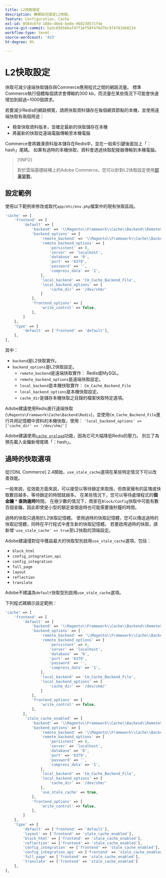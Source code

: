 ```yaml
---
title: L2快取設定
description: 瞭解如何設定L2快取。
feature: Configuration, Cache
exl-id: 0504c6fd-188e-46eb-be8e-968238571f4e
source-git-commit: ba3c656566af47f16f58f476d7bc9f4781bb0234
workflow-type: tm+mt
source-wordcount: '423'
ht-degree: 0%

---
```


# L2快取設定

快取可減少遠端快取儲存與Commerce應用程式之間的網路流量。 標準Commerce執行個體每個請求會傳輸約300 kb，而流量在某些情況下可能會快速增加到超過~1000個請求。

若要減少Redis的網路頻寬，請將快取資料儲存在每個網頁節點的本機，並使用遠端快取有兩個用途：

- 檢查快取資料版本，並確定最新的快取儲存在本機
- 將最新的快取從遠端電腦傳輸至本機電腦

Commerce會將雜湊資料版本儲存在Redis中，並在一般索引鍵後面加上「：hash」尾碼。 如果有過時的本機快取，資料會透過快取配接器傳輸到本機電腦。

>[!INFO]
>
>對於雲端基礎結構上的Adobe Commerce，您可以針對L2快取設定使用[部署變數](https://experienceleague.adobe.com/docs/commerce-cloud-service/user-guide/configure/env/stage/variables-deploy.html#redis_backend)。

## 設定範例

使用以下範例來修改或取代`app/etc/env.php`檔案中的現有快取區段。

```php
'cache' => [
    'frontend' => [
        'default' => [
            'backend' => '\\Magento\\Framework\\Cache\\Backend\\RemoteSynchronizedCache',
            'backend_options' => [
                'remote_backend' => '\\Magento\\Framework\\Cache\\Backend\\Redis',
                'remote_backend_options' => [
                    'persistent' => 0,
                    'server' => 'localhost',
                    'database' => '0',
                    'port' => '6379',
                    'password' => '',
                    'compress_data' => '1',
                ],
                'local_backend' => 'Cm_Cache_Backend_File',
                'local_backend_options' => [
                    'cache_dir' => '/dev/shm/'
                ]
            ],
            'frontend_options' => [
                'write_control' => false,
            ],
        ]
    ],
    'type' => [
        'default' => ['frontend' => 'default'],
    ],
],
```

其中：

- `backend`是L2快取實作。
- `backend_options`是L2快取設定。
   - `remote_backend`是遠端快取實作： Redis或MySQL。
   - `remote_backend_options`是遠端快取設定。
   - `local_backend`是本機快取實作： `Cm_Cache_Backend_File`
   - `local_backend_options`是本機快取設定。
   - `cache_dir`是儲存本機快取之目錄的檔案快取特定選項。

Adobe建議使用Redis進行遠端快取(`\Magento\Framework\Cache\Backend\Redis`)，並使用`Cm_Cache_Backend_File`進行共用記憶體中資料的本機快取，使用： `'local_backend_options' => ['cache_dir' => '/dev/shm/']`

Adobe建議使用[`cache preload`](redis-pg-cache.md#redis-preload-feature)功能，因為它可大幅降低Redis的壓力。 別忘了為預先載入金鑰新增尾碼「：hash」。

## 過時的快取選項

從[!DNL Commerce] 2.4開始，`use_stale_cache`選項在某些特定情況下可以改善效能。

一般來說，從效能方面來說，可以接受以等待鎖定來取捨，但商家擁有的區塊或快取數目越多，等待鎖定的時間就越多。 在某些情況下，您可以等待處理程式的&#x200B;**個金鑰** \* **查詢逾時**&#x200B;時間。 在極少數的情況下，商家在`Block/Config`快取中可能有數百個金鑰，因此即使是小型的鎖定查閱逾時也可能需要幾秒鐘的時間。

過時的快取只適用於L2快取記憶體。 使用過時的快取記憶體，您可以傳送過時的快取記憶體，同時在平行程式中產生新的快取記憶體。 若要啟用過時的快取，請新增`'use_stale_cache' => true`至L2快取的頂端設定。

Adobe建議僅對從中獲益最大的快取型別啟用`use_stale_cache`選項，包括：

- `block_html`
- `config_integration_api`
- `config_integration`
- `full_page`
- `layout`
- `reflection`
- `translate`

Adobe不建議為`default`快取型別啟用`use_stale_cache`選項。

下列程式碼顯示設定範例：

```php
'cache' => [
    'frontend' => [
        'default' => [
            'backend' => '\\Magento\\Framework\\Cache\\Backend\\RemoteSynchronizedCache',
            'backend_options' => [
                'remote_backend' => '\\Magento\\Framework\\Cache\\Backend\\Redis',
                'remote_backend_options' => [
                    'persistent' => 0,
                    'server' => 'localhost',
                    'database' => '0',
                    'port' => '6379',
                    'password' => '',
                    'compress_data' => '1',
                ],
                'local_backend' => 'Cm_Cache_Backend_File',
                'local_backend_options' => [
                    'cache_dir' => '/dev/shm/'
                ]
            ],
            'frontend_options' => [
                'write_control' => false,
            ],
        ],
         'stale_cache_enabled' => [
            'backend' => '\\Magento\\Framework\\Cache\\Backend\\RemoteSynchronizedCache',
            'backend_options' => [
                'remote_backend' => '\\Magento\\Framework\\Cache\\Backend\\Redis',
                'remote_backend_options' => [
                    'persistent' => 0,
                    'server' => 'localhost',
                    'database' => '0',
                    'port' => '6379',
                    'password' => '',
                    'compress_data' => '1',
                ],
                'local_backend' => 'Cm_Cache_Backend_File',
                'local_backend_options' => [
                    'cache_dir' => '/dev/shm/'
                ],
                'use_stale_cache' => true,
            ],
            'frontend_options' => [
                'write_control' => false,
            ],
        ]
    ],
    'type' => [
        'default' => ['frontend' => 'default'],
        'layout' => ['frontend' => 'stale_cache_enabled'],
        'block_html' => ['frontend' => 'stale_cache_enabled'],
        'reflection' => ['frontend' => 'stale_cache_enabled'],
        'config_integration' => ['frontend' => 'stale_cache_enabled'],
        'config_integration_api' => ['frontend' => 'stale_cache_enabled'],
        'full_page' => ['frontend' => 'stale_cache_enabled'],
        'translate' => ['frontend' => 'stale_cache_enabled']
    ],
],
```
